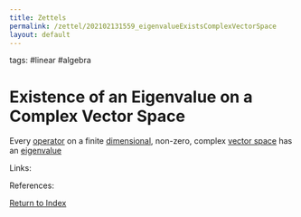 ```yaml
---
title: Zettels
permalink: /zettel/202102131559_eigenvalueExistsComplexVectorSpace
layout: default
---
```

tags: #linear #algebra

# Existence of an Eigenvalue on a Complex Vector Space

Every [operator](202102082104_operatorDefinition) on a finite [dimensional](202102062253_dimensionDefinition), non-zero, 
complex [vector space](202102061359_vectorSpaceDefinition) has an [eigenvalue](202102120912_eigenvalueDefinition)

Links: 

References: 

[Return to Index](index)